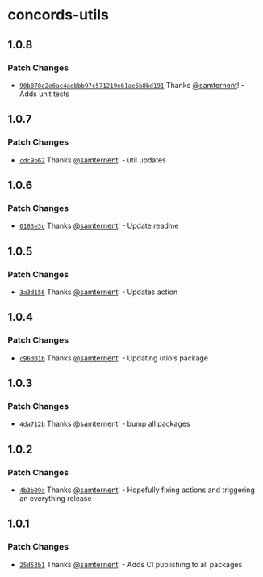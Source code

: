 # concords-utils

## 1.0.8

### Patch Changes

- [`90b078e2e6ac4adbbb97c571219e61ae6b8bd191`](https://github.com/samternent/home/commit/90b078e2e6ac4adbbb97c571219e61ae6b8bd191) Thanks [@samternent](https://github.com/samternent)! - Adds unit tests

## 1.0.7

### Patch Changes

- [`cdc9b62`](https://github.com/samternent/home/commit/cdc9b62e722e06fb9da061a67566cbfed688be5c) Thanks [@samternent](https://github.com/samternent)! - util updates

## 1.0.6

### Patch Changes

- [`0163e3c`](https://github.com/samternent/home/commit/0163e3c02abf4bc0a05e026db3c7bf3c1b1e8e57) Thanks [@samternent](https://github.com/samternent)! - Update readme

## 1.0.5

### Patch Changes

- [`3a3d156`](https://github.com/samternent/home/commit/3a3d156030ec4f5acd3575a0df41b8eab6858627) Thanks [@samternent](https://github.com/samternent)! - Updates action

## 1.0.4

### Patch Changes

- [`c96d01b`](https://github.com/samternent/home/commit/c96d01bd3cbce2064ba6549950a6096a30d9eaca) Thanks [@samternent](https://github.com/samternent)! - Updating utiols package

## 1.0.3

### Patch Changes

- [`4da712b`](https://github.com/samternent/home/commit/4da712b1ffa7d134f664886b1a99d4771d2c04c6) Thanks [@samternent](https://github.com/samternent)! - bump all packages

## 1.0.2

### Patch Changes

- [`4b3b09a`](https://github.com/samternent/home/commit/4b3b09a759b54a4d861ac22d64df70e54161501b) Thanks [@samternent](https://github.com/samternent)! - Hopefully fixing actions and triggering an everything release

## 1.0.1

### Patch Changes

- [`25d53b1`](https://github.com/samternent/home/commit/25d53b1ca03ebe7905b94f69c05c30409b28a444) Thanks [@samternent](https://github.com/samternent)! - Adds CI publishing to all packages
